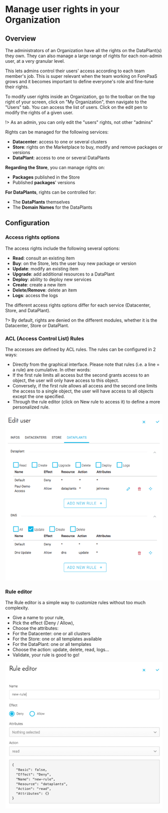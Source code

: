 # Manage user rights in your Organization

## Overview

The administrators of an Organization have all the rights on the DataPlant(s) they own. They can also manage a large range of rights for each non-admin user, at a very granular level.

This lets admins control their users' access according to each team member's job. This is super relevant when the team working on ForePaaS grows and it becomes important to define everyone's role and fine-tune their rights. 
  
To modify user rights inside an Organization, go to the toolbar on the top right of your screen, click on "My Organization", then navigate to the "Users" tab. You can access the list of users. Click on the edit pen to modify the rights of a given user. 

!> As an admin, you can only edit the "users" rights, not other "admins"

Rights can be managed for the following services:
* **Datacenter**: access to one or several clusters
* **Store**: rights on the Marketplace to buy, modify and remove packages or versions
* **DataPlant**: access to one or several DataPlants

**Regarding the Store**, you can manage rights on:
* **Packages** published in the Store
* Published **packages**' versions

**For DataPlants**, rights can be controlled for:
* The **DataPlants** themselves
* The **Domain Names** for the DataPlants

## Configuration

### Access rights options

The access rights include the following several options:
* **Read**: consult an existing item
* **Buy**: on the Store, lets the user buy new package or version
* **Update**: modify an existing item
* **Upgrade**: add additional resources to a DataPlant
* **Deploy**: ability to deploy new services
* **Create**: create a new item
* **Delete/Remove**: delete an item
* **Logs**: access the logs

The different access rights options differ for each service (Datacenter, Store, and DataPlant).

?> By default, rights are denied on the different modules, whether it is the Datacenter, Store or DataPlant.

### ACL (Access Control List) Rules

The accesses are defined by ACL rules. The rules can be configured in 2 ways:
* Directly from the graphical interface. Please note that rules (i.e. a line = a rule) are cumulative. In other words:
 * If the first rule limits all access but the second grants access to an object, the user will only have access to this object.
 * Conversely, if the first rule allows all access and the second one limits the access to a single object, the user will have access to all objects except the one specified.
* Through the rule editor (click on New rule to access it) to define a more personalized rule. 

![edit-user](picts/edit-user.png ':size=400')

### Rule editor

The Rule editor is a simple way to customize rules without too much complexity.
* Give a name to your rule, 
* Pick the effect (Deny / Allow),
* Choose the attributes:
 * For the Datacenter: one or all clusters
 * For the Store: one or all templates available
 * For the DataPlant: one or all templates
* Choose the action: update, delete, read, logs...
* Validate, your rule is good to go!

![new-rule](picts/new-rule.png ':size=400')